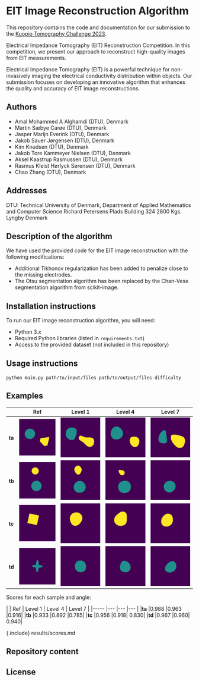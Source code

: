 # EIT Image Reconstruction Algorithm

This repository contains the code and documentation for our submission to the [Kuopio Tomography Challenge 2023](https://www.fips.fi/KTC2023.php).

Electrical Impedance Tomography (EIT) Reconstruction Competition. In this competition, we present our approach to reconstruct high-quality images from EIT measurements.

Electrical Impedance Tomography (EIT) is a powerful technique for non-invasively imaging the electrical conductivity distribution within objects. Our submission focuses on developing an innovative algorithm that enhances the quality and accuracy of EIT image reconstructions.

## Authors
- Amal Mohammed A Alghamdi (DTU), Denmark
- Martin Sæbye Carøe (DTU), Denmark
- Jasper Marijn Everink (DTU), Denmark
- Jakob Sauer Jørgensen (DTU), Denmark
- Kim Knudsen (DTU), Denmark
- Jakob Tore Kammeyer Nielsen (DTU), Denmark
- Aksel Kaastrup Rasmussen (DTU), Denmark
- Rasmus Kleist Hørlyck Sørensen (DTU), Denmark
- Chao Zhang (DTU), Denmark

## Addresses
DTU: Technical University of Denmark, Department of Applied Mathematics and Computer Science Richard Petersens Plads Building 324 2800 Kgs. Lyngby Denmark

## Description of the algorithm

We have used the provided code for the EIT image reconstruction with the following modifications:
- Additional Tikhonov regularization has been added to penalize close to the missing electrodes.
- The Otsu segmentation algorithm has been replaced by the Chan-Vese segmentation algorithm from scikit-image.

## Installation instructions
To run our EIT image reconstruction algorithm, you will need:

- Python 3.x
- Required Python libraries (listed in `requirements.txt`)
- Access to the provided dataset (not included in this repository)

## Usage instructions

```
python main.py path/to/input/files path/to/output/files difficulty
```

## Examples
|   	|  Ref	| Level 1 	| Level 4 	| Level 7 	|
|----------	|-----	|---	|---	|---	|
|   **ta**	| ![](results/01.png)	| ![](results/11.png)	|  ![](results/41.png) 	|   ![](results/71.png)	|   
|   **tb**	| ![](results/02.png)	| ![](results/12.png)	|  ![](results/42.png) 	|   ![](results/72.png)	|
|   **tc**	| ![](results/03.png)	| ![](results/13.png)	|  ![](results/43.png) 	|   ![](results/73.png)	|
|   **td**	| ![](results/04.png)	| ![](results/14.png)	|  ![](results/44.png) 	|   ![](results/74.png)	|  

Scores for each sample and angle:

|   	|  Ref	| Level 1 	| Level 4 	| Level 7 	|
|-----	|---	|---	|---	|
|**ta**	|0.988	|0.963	|0.916|
|**tb** |0.933	|0.892	|0.785|
|**tc**	|0.956	|0.918|	0.830|
|**td**	|0.967	|0.960|	0.940|

{.include}
results/scores.md

## Repository content

## License
